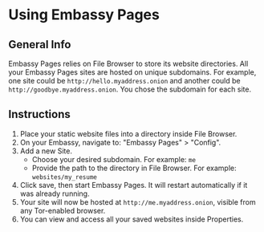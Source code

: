 # Using Embassy Pages

## General Info

Embassy Pages relies on File Browser to store its website directories. All your Embassy Pages sites are hosted on unique subdomains. For example, one site could be `http://hello.myaddress.onion` and another could be `http://goodbye.myaddress.onion`. You chose the subdomain for each site.

## Instructions

1. Place your static website files into a directory inside File Browser.
1. On your Embassy, navigate to: "Embassy Pages" > "Config".
1. Add a new Site.
   - Choose your desired subdomain. For example: `me`
   - Provide the path to the directory in File Browser. For example: `websites/my_resume`
1. Click save, then start Embassy Pages. It will restart automatically if it was already running.
1. Your site will now be hosted at `http://me.myaddress.onion`, visible from any Tor-enabled browser.
1. You can view and access all your saved websites inside Properties.
